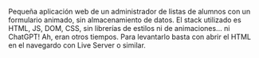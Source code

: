 Pequeña aplicación web de un administrador de listas de alumnos con un formulario animado, sin almacenamiento de datos.
El stack utilizado es HTML, JS, DOM, CSS, sin librerías de estilos ni de animaciones... ni ChatGPT! 
Ah, eran otros tiempos.
Para levantarlo basta con abrir el HTML en el navegardo con Live Server o similar.
